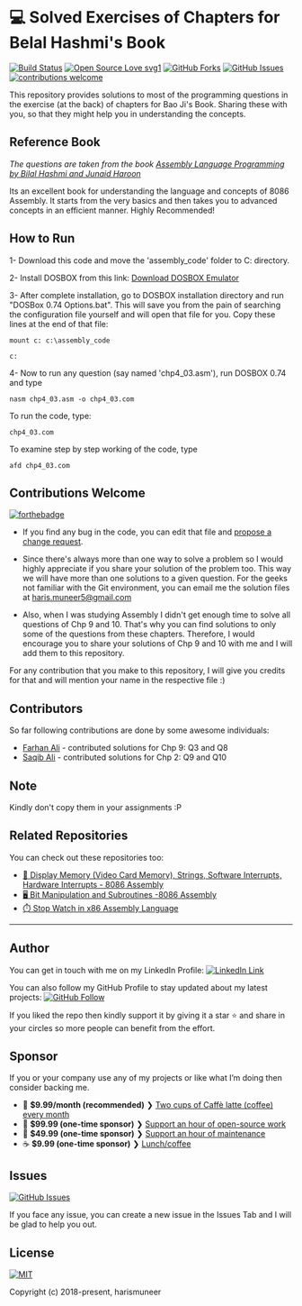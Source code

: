 # 💻 Solved Exercises of Chapters for Belal Hashmi's Book

[![Build Status](https://img.shields.io/badge/Build-Passing-brightgreen.svg?style=for-the-badge&logo=appveyor)](#)
[![Open Source Love svg1](https://badges.frapsoft.com/os/v1/open-source.svg?v=103)](#)
[![GitHub Forks](https://img.shields.io/github/forks/harismuneer/BelalHashmi-Assembly-Exercise-Solutions.svg?style=social&label=Fork&maxAge=2592000)](https://www.github.com/harismuneer/BelalHashmi-Assembly-Exercise-Solutions/fork)
[![GitHub Issues](https://img.shields.io/github/issues/harismuneer/BelalHashmi-Assembly-Exercise-Solutions.svg?style=flat&label=Issues&maxAge=2592000)](https://www.github.com/harismuneer/BelalHashmi-Assembly-Exercise-Solutions/issues)
[![contributions welcome](https://img.shields.io/badge/contributions-welcome-brightgreen.svg?style=flat&label=Contributions&colorA=red&colorB=black	)](#)




This repository provides solutions to most of the programming questions in the exercise (at the back) of chapters for Bao Ji's Book. Sharing these with you, so that they might help you in understanding the concepts. 

## Reference Book

*The questions are taken from the book [Assembly Language Programming by Bilal Hashmi and Junaid Haroon](https://onlinebookpoint.blogspot.com/2016/10/assembly-language-programming-delivered.html)*

Its an excellent book for understanding the language and concepts of 8086 Assembly. It starts from the very basics and then takes you to advanced concepts in an efficient manner. Highly Recommended!

## How to Run
1- Download this code and move the 'assembly_code' folder to C: directory.

2- Install DOSBOX from this link: [Download DOSBOX Emulator](https://www.dosbox.com/download.php?main=1)

3- After complete installation, go to DOSBOX installation directory and run "DOSBox 0.74 Options.bat". This will save you from the pain of searching the configuration file yourself and will open that file for you.
Copy these lines at the end of that file:
```
mount c: c:\assembly_code 
```  
```
c:
```
4- Now to run any question (say named 'chp4_03.asm'), run DOSBOX 0.74 and type
```
nasm chp4_03.asm -o chp4_03.com  
```

To run the code, type:

```
chp4_03.com
```

To examine step by step working of the code, type

```
afd chp4_03.com
```

## Contributions Welcome
[![forthebadge](https://forthebadge.com/images/badges/built-with-love.svg)](#)

- If you find any bug in the code, you can edit that file and [propose a change request](https://help.github.com/articles/editing-files-in-another-user-s-repository/). 

- Since there's always more than one way to solve a problem so I would highly appreciate if you share your solution of the problem too. This way we will have more than one solutions to a given question. For the geeks not familiar with the Git environment, you can email me the solution files at haris.muneer5@gmail.com

- Also, when I was studying Assembly I didn't get enough time to solve all questions of Chp 9 and 10. That's why you can find solutions to only some of the questions from these chapters. Therefore, I would encourage you to share your solutions of Chp 9 and 10 with me 
and I will add them to this repository. 

For any contribution that you make to this repository, I will give you credits for that and will mention your name in the respective file :)

## Contributors

So far following contributions are done by some awesome individuals:
- [Farhan Ali](https://github.com/farhana1i) - contributed solutions for Chp 9: Q3 and Q8
- [Saqib Ali](https://github.com/PySaqib) - contributed solutions for Chp 2: Q9 and Q10

## Note
Kindly don't copy them in your assignments :P  

## Related Repositories
You can check out these repositories too:

- [📌 Display Memory (Video Card Memory), Strings, Software Interrupts, Hardware Interrupts - 8086 Assembly](https://github.com/harismuneer/Graphical-Display-Memory-and-Software_Hardware-Interrupts-x86_Assembly)
- [🖥️ Bit Manipulation and Subroutines -8086 Assembly](https://github.com/harismuneer/Bit-Manipulation-and-Subroutines-8086_Assembly)
- [⏱️ Stop Watch in x86 Assembly Language](https://github.com/harismuneer/Stop-Watch_x86-Assembly)

-----------------------------------------------
## Author
You can get in touch with me on my LinkedIn Profile: [![LinkedIn Link](https://img.shields.io/badge/Connect-harismuneer-blue.svg?logo=linkedin&longCache=true&style=social&label=Follow)](https://www.linkedin.com/in/harismuneer)

You can also follow my GitHub Profile to stay updated about my latest projects: [![GitHub Follow](https://img.shields.io/badge/Connect-harismuneer-blue.svg?logo=Github&longCache=true&style=social&label=Follow)](https://github.com/harismuneer)

If you liked the repo then kindly support it by giving it a star ⭐ and share in your circles so more people can benefit from the effort.

## Sponsor
If you or your company use any of my projects or like what I’m doing then consider backing me.

- 🌟  **$9.99/month (recommended)** ❯ [Two cups of Caffè latte (coffee) every month](https://tinyurl.com/Haris-OSS-Coffee)
- 🚀  **$99.99 (one-time sponsor)** ❯ [Support an hour of open-source work](https://tinyurl.com/Haris-OSS-Platinum)
- 🔰  **$49.99 (one-time sponsor)** ❯ [Support an hour of maintenance](https://tinyurl.com/Haris-OSS-Gold)
- ☕️  **$9.99 (one-time sponsor)** ❯ [Lunch/coffee](https://tinyurl.com/Haris-OSS-Silver)


## Issues
[![GitHub Issues](https://img.shields.io/github/issues/harismuneer/BelalHashmi-Assembly-Exercise-Solutions.svg?style=flat&label=Issues&maxAge=2592000)](https://www.github.com/harismuneer/BelalHashmi-Assembly-Exercise-Solutions/issues)

If you face any issue, you can create a new issue in the Issues Tab and I will be glad to help you out.

## License
[![MIT](https://img.shields.io/cocoapods/l/AFNetworking.svg?style=style&label=License&maxAge=2592000)](../master/LICENSE)

Copyright (c) 2018-present, harismuneer                                                        

